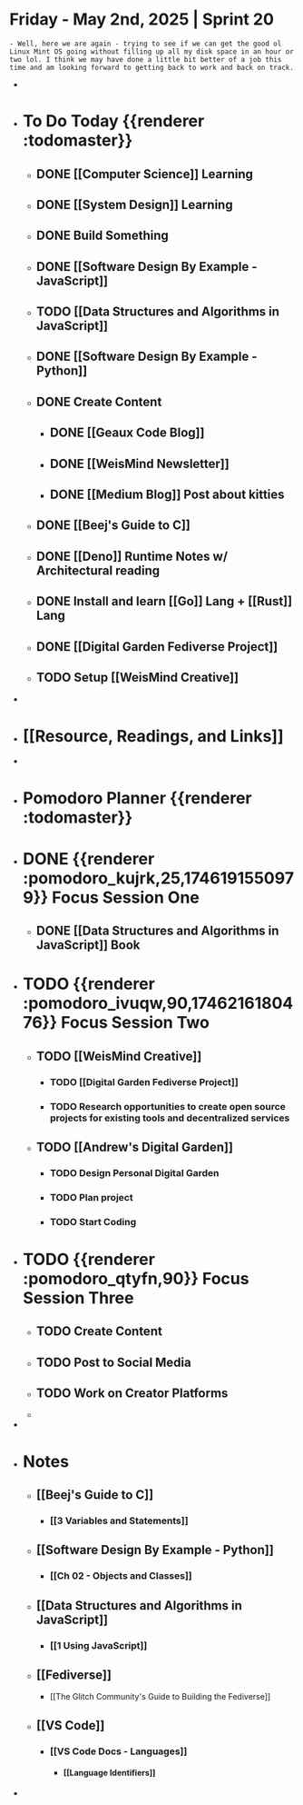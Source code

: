 # Friday - May 2nd, 2025 | Sprint 20
	- Well, here we are again - trying to see if we can get the good ol Linux Mint OS going without filling up all my disk space in an hour or two lol. I think we may have done a little bit better of a job this time and am looking forward to getting back to work and back on track.
-
- # To Do Today {{renderer :todomaster}}
	- ## DONE [[Computer Science]] Learning
	- ## DONE [[System Design]] Learning
	- ## DONE Build Something
	- ## DONE [[Software Design By Example - JavaScript]]
	- ## TODO [[Data Structures and Algorithms in JavaScript]]
	- ## DONE [[Software Design By Example - Python]]
	- ## DONE Create Content
		- ## DONE [[Geaux Code Blog]]
		- ## DONE [[WeisMind Newsletter]]
		- ## DONE [[Medium Blog]] Post about kitties
	- ## DONE [[Beej's Guide to C]]
	- ## DONE [[Deno]] Runtime Notes w/ Architectural reading
	- ## DONE Install and learn [[Go]] Lang + [[Rust]] Lang
	- ## DONE [[Digital Garden Fediverse Project]]
	- ## TODO Setup [[WeisMind Creative]]
-
- # [[Resource, Readings, and Links]]
-
- # Pomodoro Planner {{renderer :todomaster}}
- # DONE {{renderer :pomodoro_kujrk,25,1746191550979}} Focus Session One
	- ## DONE [[Data Structures and Algorithms in JavaScript]] Book
- # TODO {{renderer :pomodoro_ivuqw,90,1746216180476}} Focus Session Two
	- ## TODO [[WeisMind Creative]]
		- ### TODO [[Digital Garden Fediverse Project]]
		- ### TODO Research opportunities to create open source projects for existing tools and decentralized services
	- ## TODO [[Andrew's Digital Garden]]
		- ### TODO Design Personal Digital Garden
		- ### TODO Plan project
		- ### TODO Start Coding
- # TODO {{renderer :pomodoro_qtyfn,90}} Focus Session Three
	- ## TODO Create Content
	- ## TODO Post to Social Media
	- ## TODO Work on Creator Platforms
	-
-
- # Notes
	- ## [[Beej's Guide to C]]
		- ### [[3 Variables and Statements]]
	- ## [[Software Design By Example - Python]]
		- ### [[Ch 02 - Objects and Classes]]
	- ## [[Data Structures and Algorithms in JavaScript]]
		- ### [[1 Using JavaScript]]
	- ## [[Fediverse]]
		- [[The Glitch Community's Guide to Building the Fediverse]]
	- ## [[VS Code]]
		- ### [[VS Code Docs - Languages]]
			- #### [[Language Identifiers]]
-